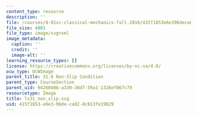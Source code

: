 ```yaml
---
content_type: resource
description: ''
file: /courses/8-01sc-classical-mechanics-fall-2016/415f1853e6e396deca828c013fe19829_ls31_non_slip.svg
file_size: 4801
file_type: image/svg+xml
image_metadata:
  caption: ''
  credit: ''
  image-alt: ''
learning_resource_types: []
license: https://creativecommons.org/licenses/by-nc-sa/4.0/
ocw_type: OCWImage
parent_title: 31.6 Non-Slip Condition
parent_type: CourseSection
parent_uid: 9426040b-a330-30d7-59a1-1326ef067c79
resourcetype: Image
title: ls31_non_slip.svg
uid: 415f1853-e6e3-96de-ca82-8c013fe19829
---
```


